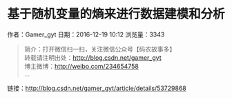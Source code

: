 # 基于随机变量的熵来进行数据建模和分析
作者：Gamer_gyt
日期：2016-12-19 10:12
浏览量：3343
> 简介：打开微信扫一扫，关注微信公众号【码农故事多】  
转载请注明出处：http://blog.csdn.net/gamer_gyt  
博主微博：http://weibo.com/234654758  
...

 链接：http://blog.csdn.net/gamer_gyt/article/details/53729868

